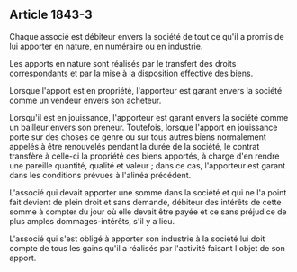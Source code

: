 Article 1843-3
----
Chaque associé est débiteur envers la société de tout ce qu'il a promis de lui
apporter en nature, en numéraire ou en industrie.

Les apports en nature sont réalisés par le transfert des droits correspondants
et par la mise à la disposition effective des biens.

Lorsque l'apport est en propriété, l'apporteur est garant envers la société
comme un vendeur envers son acheteur.

Lorsqu'il est en jouissance, l'apporteur est garant envers la société comme un
bailleur envers son preneur. Toutefois, lorsque l'apport en jouissance porte sur
des choses de genre ou sur tous autres biens normalement appelés à être
renouvelés pendant la durée de la société, le contrat transfère à celle-ci la
propriété des biens apportés, à charge d'en rendre une pareille quantité,
qualité et valeur ; dans ce cas, l'apporteur est garant dans les conditions
prévues à l'alinéa précédent.

L'associé qui devait apporter une somme dans la société et qui ne l'a point fait
devient de plein droit et sans demande, débiteur des intérêts de cette somme à
compter du jour où elle devait être payée et ce sans préjudice de plus amples
dommages-intérêts, s'il y a lieu.

L'associé qui s'est obligé à apporter son industrie à la société lui doit compte
de tous les gains qu'il a réalisés par l'activité faisant l'objet de son apport.
